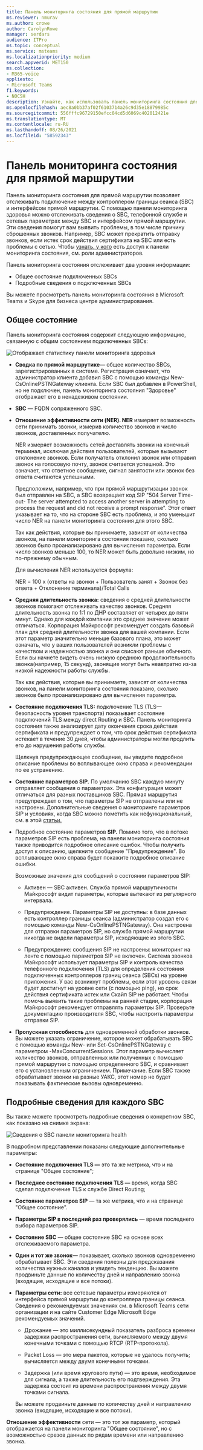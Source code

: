 ```yaml
---
title: Панель мониторинга состояния для прямой маршрутии
ms.reviewer: nmurav
ms.author: crowe
author: CarolynRowe
manager: serdars
audience: ITPro
ms.topic: conceptual
ms.service: msteams
ms.localizationpriority: medium
search.appverid: MET150
ms.collection:
- M365-voice
appliesto:
- Microsoft Teams
f1.keywords:
- NOCSH
description: Узнайте, как использовать панель мониторинга состояния для отслеживания подключения между контроллером границы сеанса и прямой маршрутией.
ms.openlocfilehash: aec8a0bb37af02f6103714a26c9d35e18879985c
ms.sourcegitcommit: 556fffc96729150efcc04cd5d6069c402012421e
ms.translationtype: MT
ms.contentlocale: ru-RU
ms.lasthandoff: 08/26/2021
ms.locfileid: "58592343"
---
```

# <a name="health-dashboard-for-direct-routing"></a>Панель мониторинга состояния для прямой маршрутии

Панель мониторинга состояния для прямой маршрутии позволяет отслеживать подключение между контроллером границы сеанса (SBC) и интерфейсом прямой маршрутии.  С помощью панели мониторинга здоровья можно отслеживать сведения о SBC, телефонной службе и сетевых параметрах между SBC и интерфейсом прямой маршрутии. Эти сведения помогут вам выявить проблемы, в том числе причину сброшенных звонков. Например, SBC может прекратить отправку звонков, если истек срок действия сертификата на SBC или есть проблемы с сетью. Чтобы [узнать, у кого](using-admin-roles.md) есть доступ к панели мониторинга состояния, см. роли администраторов.

Панель мониторинга состояния отслеживает два уровня информации:

- Общее состояние подключенных SBCs
- Подробные сведения о подключенных SBCs

Вы можете просмотреть панель мониторинга состояния в Microsoft Teams и Skype для бизнеса центре администрирования.

## <a name="overall-health"></a>Общее состояние

Панель мониторинга состояния содержит следующую информацию, связанную с общим состоянием подключенных SBCs:

 ![Отображает статистику панели мониторинга здоровья](media/direct-routing-dashboard-stats1.png)

- **Сводка по прямой маршрутике—** общее количество SBCs, зарегистрированных в системе. Регистрация означает, что администратор клиента добавил SBC с помощью команды New-CsOnlinePSTNGateway клиента. Если SBC был добавлен в PowerShell, но не подключен, панель мониторинга состояния "Здоровье" отображает его в ненадеживом состоянии.

- **SBC** — FQDN сопряженного SBC.

- **Отношение эффективности сети (NER). NER** измеряет возможность сети принимать звонки, измерив количество звонков и число звонков, доставленных получателю.  

   NER измеряет возможность сетей доставлять звонки на конечный терминал, исключая действия пользователей, которые вызывают отклонение звонков.  Если получатель отклонил звонок или отправил звонок на голосовую почту, звонок считается успешной. Это означает, что ответное сообщение, сигнал занятости или звонок без ответа считаются успешными.
  
   Предположим, например, что при прямой маршрутизации звонок был отправлен на SBC, а SBC возвращает код SIP "504 Server Time-out- The server attempted to access another server in attempting to process the request and did not receive a prompt response". Этот ответ указывает на то, что на стороне SBC есть проблема, и это уменьшит число NER на панели мониторинга состояния для этого SBC.
  
   Так как действия, которые вы принимаете, зависят от количества звонков, на панели мониторинга состояния показано, сколько звонков было проанализировано для вычисления параметра. Если число звонков меньше 100, то NER может быть довольно низким, но по-прежнему обычным.

   Для вычисления NER используется формула:

   NER = 100 x (ответы на звонки + Пользователь занят + Звонок без ответа + Отклонение терминала)/Total Calls

- **Средняя длительность звонка:** сведения о средней длительности звонков помогают отслеживать качество звонков. Средняя длительность звонка по 1:1 по ДНР составляет от четырех до пяти минут.  Однако для каждой компании это среднее значение может отличаться.  Корпорация Майкрософт рекомендует создать базовый план для средней длительности звонка для вашей компании. Если этот параметр значительно меньше базового плана, это может означать, что у ваших пользователей возникли проблемы с качеством и надежностью звонка и они свисают раньше обычного. Если вы начнете видеть очень низкую среднюю продолжительность звонка(например, 15 секунд), звонящие могут быть неавтратно из-за низкой надежности работы службы.

   Так как действия, которые вы принимаете, зависят от количества звонков, на панели мониторинга состояния показано, сколько звонков было проанализировано для вычисления параметра.

- **Состояние подключения TLS:** подключение TLS (TLS— безопасность уровня транспорта) показывает состояние подключений TLS между direct Routing и SBC. Панель мониторинга состояния также анализирует дату окончания срока действия сертификата и предупреждает о том, что срок действия сертификата истекает в течение 30 дней, чтобы администраторы могли продлить его до нарушения работы службы.

   Щелкнув предупреждающее сообщение, вы увидите подробное описание проблемы во всплывающее окно справа и рекомендации по ее устранению.

- **Состояние параметров SIP.** По умолчанию SBC каждую минуту отправляет сообщения о параметрах. Эта конфигурация может отличаться для разных поставщиков SBC. Прямая маршрутия предупреждает о том, что параметры SIP не отправлены или не настроены. Дополнительные сведения о мониторинге параметров SIP и условиях, когда SBC можно пометить как нефункциональный, см. в этой [статьи.](direct-routing-monitor-and-troubleshoot.md)

- Подробное состояние параметров **SIP.** Помимо того, что в потоке параметров SIP есть проблема, на панели мониторинга состояния также приводится подробное описание ошибок. Чтобы получить доступ к описанию, щелкните сообщение "Предупреждение". Во всплывающее окно справа будет покажите подробное описание ошибки.

   Возможные значения для сообщений о состоянии параметров SIP:

    - Активен — SBC активен. Служба прямой маршрутичности Майкрософт видит параметры, которые вытекают из регулярного интервала.

    - Предупреждение. Параметры SIP не доступны: в базе данных есть контроллер границы сеанса (администратор создал его с помощью команды New-CsOnlinePSTNGateway). Она настроена для отправки параметров SIP, но служба прямой маршрутии никогда не видели параметры SIP, исходяющие из этого SBC.

    - Предупреждение: сообщения SIP не настроены: мониторинг на ленте с помощью параметров SIP не включен. Система звонков Майкрософт использует параметры SIP и контроль качества телефонного подключения (TLS) для определения состояния подключенных контроллеров границ сеанса (SBCs) на уровне приложения. У вас возникнут проблемы, если этот уровень связи будет достигнут на уровне сети (с помощью ping), но срок действия сертификата истек или Скайп SIP не работает. Чтобы помочь выявить такие проблемы на ранней стадии, корпорация Майкрософт рекомендует отправлять параметры SIP. Проверьте документацию производителя SBC, чтобы настроить параметры отправки SIP.

- **Пропускная способность** для одновременной обработки звонков. Вы можете указать ограничение, которое может обрабатывать SBC с помощью команды New- или Set-CsOnlinePSTNGateway с параметром -MaxConcurrentSessions. Этот параметр вычисляет количество звонков, отправленных или полученных с помощью прямой маршрутии с помощью определенного SBC, и сравнивает его с установленным ограничением. Примечание. Если SBC также обрабатывает звонки на разные УАКС, этот номер не будет показывать фактические вызовы одновременно.

## <a name="detailed-information-for-each-sbc"></a>Подробные сведения для каждого SBC

Вы также можете просмотреть подробные сведения о конкретном SBC, как показано на снимке экрана:

![Сведения о SBC панели мониторинга health](media/direct-routing-dashboard-SBC-detail1.png)

В подробном представлении показаны следующие дополнительные параметры:

- **Состояние подключения TLS —** это та же метрика, что и на странице "Общее состояние";

- **Последнее состояние подключения TLS —** время, когда SBC сделал подключение TLS к службе Direct Routing;

- **Состояние параметров SIP** — та же метрика, что и на странице "Общее состояние".

- **Параметры SIP в последний раз проверялись** — время последнего выбора параметров SIP.

- **Состояние SBC** — общее состояние SBC на основе всех отслеживаемого параметра.

- **Один и тот же звонок**— показывает, сколько звонков одновременно обрабатывает SBC. Эти сведения полезны для предсказания количества нужных каналов и увидеть тенденцию. Вы можете продвиньте данные по количеству дней и направлению звонка (входящие, исходящие и все потоки).

- **Параметры сети:** все сетевые параметры измеряются от интерфейса прямой маршрутии до контроллера границы сеанса. Сведения о рекомендуемых значениях [](./prepare-network.md)см. в Microsoft Teams сети организации и на сайте Customer Edge Microsoft Edge рекомендуемых значений.

   - Дрожание — это миллисекундный показатель разброса времени задержки распространения сети, вычисляемого между двумя конечными точками с помощью RTCP (RTP-протокола).

   - Packet Loss — это мера пакетов, которые не удалось получить; вычисляется между двумя конечными точками.

   - Задержка (или время кругового пути) — это время, необходимое для сигнала, а также длительность его подтверждения. Эта задержка состоит из времени распространения между двумя точками сигнала.

   Вы можете продвиньте данные по количеству дней и направлению звонка (входящие, исходящие и все потоки).

**Отношение эффективности** сети — это тот же параметр, который отображается на панели мониторинга "Общее состояние", но с возможностью срезов данных по рядам времени или направлению звонка.